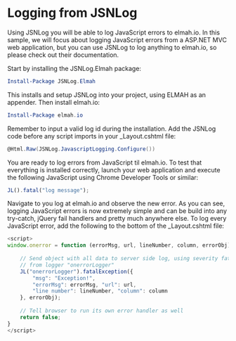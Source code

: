 ﻿# Logging from JSNLog

Using JSNLog you will be able to log JavaScript errors to elmah.io. In this sample, we will focus about logging JavaScript errors from a ASP.NET MVC web application, but you can use JSNLog to log anything to elmah.io, so please check out their documentation.

Start by installing the JSNLog.Elmah package:

```powershell
Install-Package JSNLog.Elmah
```

This installs and setup JSNLog into your project, using ELMAH as an appender. Then install elmah.io:

```powershell
Install-Package elmah.io
```

Remember to input a valid log id during the installation. Add the JSNLog code before any script imports in your _Layout.cshtml file:

```csharp
@Html.Raw(JSNLog.JavascriptLogging.Configure())
```

You are ready to log errors from JavaScript til elmah.io. To test that everything is installed correctly, launch your web application and execute the following JavaScript using Chrome Developer Tools or similar:

```javascript
JL().fatal("log message");
```

Navigate to you log at elmah.io and observe the new error. As you can see, logging JavaScript errors is now extremely simple and can be build into any try-catch, jQuery fail handlers and pretty much anywhere else. To log every JavaScript error, add the following to the bottom of the _Layout.cshtml file:

```javascript
<script>
window.onerror = function (errorMsg, url, lineNumber, column, errorObj) {
 
    // Send object with all data to server side log, using severity fatal,
    // from logger "onerrorLogger"
    JL("onerrorLogger").fatalException({
        "msg": "Exception!",
        "errorMsg": errorMsg, "url": url,
        "line number": lineNumber, "column": column
    }, errorObj);
         
    // Tell browser to run its own error handler as well  
    return false;
}
</script>
```


